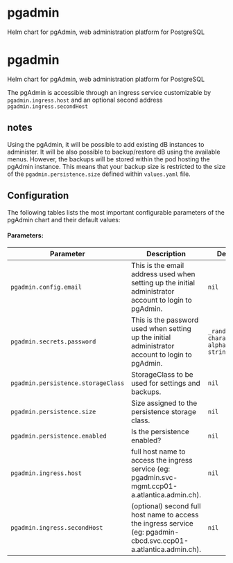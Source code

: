 # pgadmin
Helm chart for pgAdmin, web administration platform for PostgreSQL
# pgadmin
Helm chart for pgAdmin, web administration platform for PostgreSQL



The pgAdmin is accessible through an ingress service customizable by `pgadmin.ingress.host` and an optional second address `pgadmin.ingress.secondHost` 

## notes
Using the pgAdmin, it will be possible to add existing dB instances to administer.
It will be also possible to backup/restore dB using the available menus. However, the backups will be stored within the pod hosting the pgAdmin instance. This means that your backup size is restricted to the size of the `pgadmin.persistence.size` defined within `values.yaml` file.


## Configuration

The following tables lists the most important configurable parameters of the pgAdmin chart and their default values:


#### Parameters:

| Parameter                             | Description                                                                                                                             | Default           |
|---------------------------------------|---------------------------------------------------------------|-------------------------------------|
| `pgadmin.config.email`                | This is the email address used when setting up the initial administrator account to login to pgAdmin.                                   | `nil`                                          |
| `pgadmin.secrets.password`            | This is the password used when setting up the initial administrator account to login to pgAdmin.                                        | `_random 10 character alphanumeric string_`    |
| `pgadmin.persistence.storageClass`    | StorageClass to be used for settings and backups.                                                                                       | `nil`                                          |
| `pgadmin.persistence.size`            | Size assigned to the persistence storage class.                                                                                         | `nil`                                          |
| `pgadmin.persistence.enabled`         | Is the persistence enabled?                                                                                                             | `nil`                                          |
| `pgadmin.ingress.host`                | full host name to access the ingress service (eg: pgadmin.svc-mgmt.ccp01-a.atlantica.admin.ch).                                         | `nil`                                          |
| `pgadmin.ingress.secondHost`          | (optional) second full host name to access the ingress service (eg: pgadmin-cbcd.svc.ccp01-a.atlantica.admin.ch).                                         | `nil`                                          |